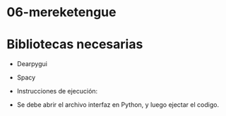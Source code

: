 # 06-mereketengue

# Bibliotecas necesarias
- Dearpygui
- Spacy

- Instrucciones de ejecución:
- Se debe abrir el archivo interfaz en Python, y luego ejectar el codigo.
